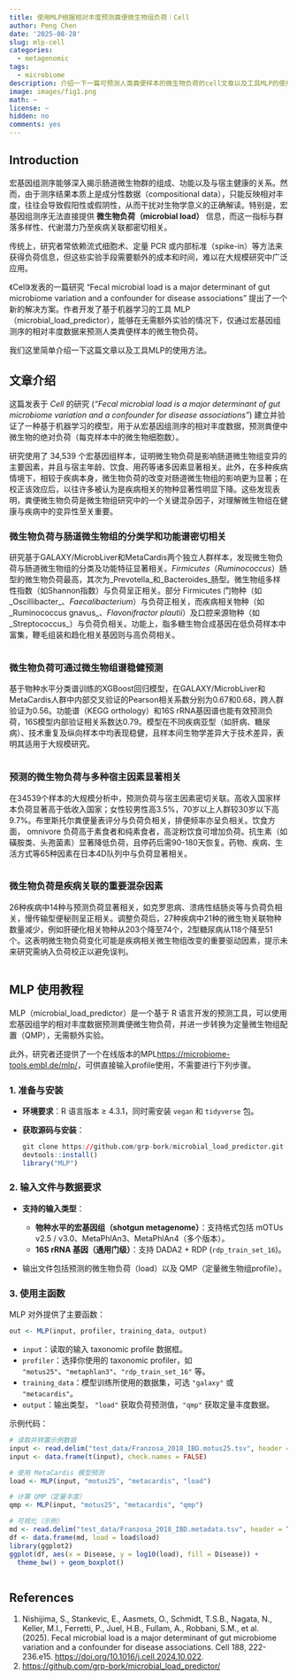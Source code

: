 ```yaml
---
title: 使用MLP根据相对丰度预测粪便微生物组负荷｜Cell
author: Peng Chen
date: '2025-08-28'
slug: mlp-cell
categories:
  - metagenomic
tags:
  - microbiome
description: 介绍一下一篇可预测人类粪便样本的微生物负荷的cell文章以及工具MLP的使用方法。
image: images/fig1.png
math: ~
license: ~
hidden: no
comments: yes
---
```


## Introduction

宏基因组测序能够深入揭示肠道微生物群的组成、功能以及与宿主健康的关系。然而，由于测序结果本质上是成分性数据（compositional data），只能反映相对丰度，往往会导致假阳性或假阴性，从而干扰对生物学意义的正确解读。特别是，宏基因组测序无法直接提供 **微生物负荷（microbial load）** 信息，而这一指标与群落多样性、代谢潜力乃至疾病关联都密切相关。

传统上，研究者常依赖流式细胞术、定量 PCR 或内部标准（spike-in）等方法来获得负荷信息，但这些实验手段需要额外的成本和时间，难以在大规模研究中广泛应用。

《Cell》发表的一篇研究 “Fecal microbial load is a major determinant of gut microbiome variation and a confounder for disease associations” 提出了一个新的解决方案。作者开发了基于机器学习的工具 MLP（microbial_load_predictor），能够在无需额外实验的情况下，仅通过宏基因组测序的相对丰度数据来预测人类粪便样本的微生物负荷。

我们这里简单介绍一下这篇文章以及工具MLP的使用方法。

## 文章介绍

这篇发表于 *Cell* 的研究 (*“Fecal microbial load is a major determinant of gut microbiome variation and a confounder for disease associations”*) 建立并验证了一种基于机器学习的模型，用于从宏基因组测序的相对丰度数据，预测粪便中微生物的绝对负荷（每克样本中的微生物细胞数）。

研究使用了 34,539 个宏基因组样本，证明微生物负荷是影响肠道微生物组变异的主要因素，并且与宿主年龄、饮食、用药等诸多因素显著相关。此外，在多种疾病情境下，相较于疾病本身，微生物负荷的改变对肠道微生物组的影响更为显著；在校正该效应后，以往许多被认为是疾病相关的物种显著性明显下降。这些发现表明，粪便微生物负荷是微生物组研究中的一个关键混杂因子，对理解微生物组在健康与疾病中的变异性至关重要。

### 微生物负荷与肠道微生物组的分类学和功能谱密切相关

研究基于GALAXY/MicrobLiver和MetaCardis两个独立人群样本，发现微生物负荷与肠道微生物组的分类及功能特征显著相关。_Firmicutes_（_Ruminococcus_）肠型的微生物负荷最高，其次为_Prevotella_和_Bacteroides_肠型。微生物组多样性指数（如Shannon指数）与负荷呈正相关。部分 Firmicutes 门物种（如_Oscillibacter_、_Faecalibacterium_）与负荷正相关，而疾病相关物种（如_Ruminococcus gnavus_、_Flavonifractor plautii_）及口腔来源物种（如_Streptococcus_）与负荷负相关。功能上，脂多糖生物合成基因在低负荷样本中富集，鞭毛组装和趋化相关基因则与高负荷相关。

<img src="images/fig1.png" title=""/>

### 微生物负荷可通过微生物组谱稳健预测

基于物种水平分类谱训练的XGBoost回归模型，在GALAXY/MicrobLiver和MetaCardis人群中内部交叉验证的Pearson相关系数分别为0.67和0.68，跨人群验证为0.56。功能谱（KEGG orthology）和16S rRNA基因谱也能有效预测负荷，16S模型内部验证相关系数达0.79。模型在不同疾病亚型（如肝病、糖尿病）、技术重复及纵向样本中均表现稳健，且样本间生物学差异大于技术差异，表明其适用于大规模研究。

<img src="images/fig2.png" title=""/>

### 预测的微生物负荷与多种宿主因素显著相关

在34539个样本的大规模分析中，预测负荷与宿主因素密切关联。高收入国家样本负荷显著高于低收入国家；女性较男性高3.5%，70岁以上人群较30岁以下高9.7%。布里斯托尔粪便量表评分与负荷负相关，排便频率亦呈负相关。饮食方面， omnivore 负荷高于素食者和纯素食者，高淀粉饮食可增加负荷。抗生素（如磺胺类、头孢菌素）显著降低负荷，且停药后需90-180天恢复。药物、疾病、生活方式等65种因素在日本4D队列中与负荷显著相关。

<img src="images/fig3.png" title=""/>

### 微生物负荷是疾病关联的重要混杂因素

26种疾病中14种与预测负荷显著相关，如克罗恩病、溃疡性结肠炎等与负荷负相关，慢传输型便秘则呈正相关。调整负荷后，27种疾病中21种的微生物关联物种数量减少，例如肝硬化相关物种从203个降至74个，2型糖尿病从118个降至51个。这表明微生物负荷变化可能是疾病相关微生物组改变的重要驱动因素，提示未来研究需纳入负荷校正以避免误判。

<img src="images/fig4.png" title=""/>

## MLP 使用教程

MLP（microbial\_load\_predictor）是一个基于 R 语言开发的预测工具，可以使用宏基因组学的相对丰度数据预测粪便微生物负荷，并进一步转换为定量微生物组配置（QMP），无需额外实验。

此外，研究者还提供了一个在线版本的MPL<https://microbiome-tools.embl.de/mlp/>，可供直接输入profile使用，不需要进行下列步骤。

### 1. 准备与安装

* **环境要求**：R 语言版本 ≥ 4.3.1，同时需安装 `vegan` 和 `tidyverse` 包。
* **获取源码与安装**：

  ```r
  git clone https://github.com/grp-bork/microbial_load_predictor.git
  devtools::install()
  library("MLP")
  ```

### 2. 输入文件与数据要求

* **支持的输入类型**：

  * **物种水平的宏基因组（shotgun metagenome）**：支持格式包括 mOTUs v2.5 / v3.0、MetaPhlAn3、MetaPhlAn4（多个版本）。
  * **16S rRNA 基因（通用门级）**：支持 DADA2 + RDP (`rdp_train_set_16`)。
* 输出文件包括预测的微生物负荷（load）以及 QMP（定量微生物组profile）。

### 3. 使用主函数

MLP 对外提供了主要函数：

```r
out <- MLP(input, profiler, training_data, output)
```

* `input`：读取的输入 taxonomic profile 数据框。
* `profiler`：选择你使用的 taxonomic profiler，如 `"motus25"`、`"metaphlan3"`、`"rdp_train_set_16"` 等。
* `training_data`：模型训练所使用的数据集，可选 `"galaxy"` 或 `"metacardis"`。
* `output`：输出类型， `"load"` 获取负荷预测值，`"qmp"` 获取定量丰度数据。

示例代码：

```r
# 读取并转置示例数据
input <- read.delim("test_data/Franzosa_2018_IBD.motus25.tsv", header = TRUE, row.names = 1)
input <- data.frame(t(input), check.names = FALSE)

# 使用 MetaCardis 模型预测
load <- MLP(input, "motus25", "metacardis", "load")

# 计算 QMP（定量丰度）
qmp <- MLP(input, "motus25", "metacardis", "qmp")

# 可视化（示例）
md <- read.delim("test_data/Franzosa_2018_IBD.metadata.tsv", header = TRUE, row.names = 1)
df <- data.frame(md, load = load$load)
library(ggplot2)
ggplot(df, aes(x = Disease, y = log10(load), fill = Disease)) +
  theme_bw() + geom_boxplot()
```

<img src="images/plot.png" title=""/>

## References
1. Nishijima, S., Stankevic, E., Aasmets, O., Schmidt, T.S.B., Nagata, N., Keller, M.I., Ferretti, P., Juel, H.B., Fullam, A., Robbani, S.M., et al. (2025). Fecal microbial load is a major determinant of gut microbiome variation and a confounder for disease associations. Cell 188, 222-236.e15. https://doi.org/10.1016/j.cell.2024.10.022.
2. https://github.com/grp-bork/microbial_load_predictor/

